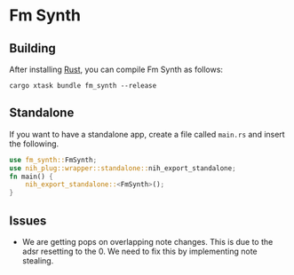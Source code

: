 # Fm Synth

## Building

After installing [Rust](https://rustup.rs/), you can compile Fm Synth as follows:

```shell
cargo xtask bundle fm_synth --release
```

## Standalone
If you want to have a standalone app, create a file called `main.rs` and insert the following.
```rust
use fm_synth::FmSynth;
use nih_plug::wrapper::standalone::nih_export_standalone;
fn main() {
    nih_export_standalone::<FmSynth>();
}
```

## Issues
* We are getting pops on overlapping note changes. This is due to the adsr resetting to the 0. We need to fix this by implementing note stealing.
